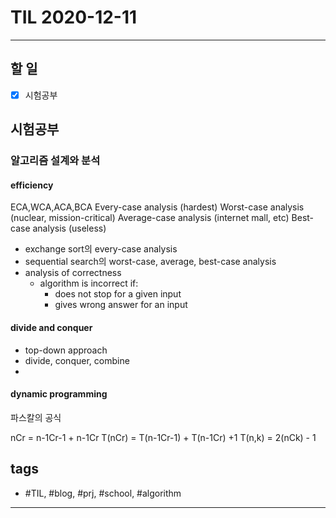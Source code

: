 # TIL 2020-12-11

--------------------------

## 할 일

- [x] 시험공부

## 시험공부

### 알고리즘 설계와 분석

#### efficiency 

ECA,WCA,ACA,BCA
Every-case analysis (hardest)
Worst-case analysis (nuclear, mission-critical)
Average-case analysis (internet mall, etc)
Best-case analysis (useless)

- exchange sort의 every-case analysis
- sequential search의 worst-case, average, best-case analysis
- analysis of correctness
  - algorithm is incorrect if:
    - does not stop for a given input
    - gives wrong answer for an input

#### divide and conquer

- top-down approach
- divide, conquer, combine
- 


#### dynamic programming

파스칼의 공식

nCr = n-1Cr-1 + n-1Cr
T(nCr) = T(n-1Cr-1) + T(n-1Cr) +1
T(n,k) = 2(nCk) - 1



## tags
- \#TIL, \#blog, \#prj, \#school, \#algorithm

--------------------------